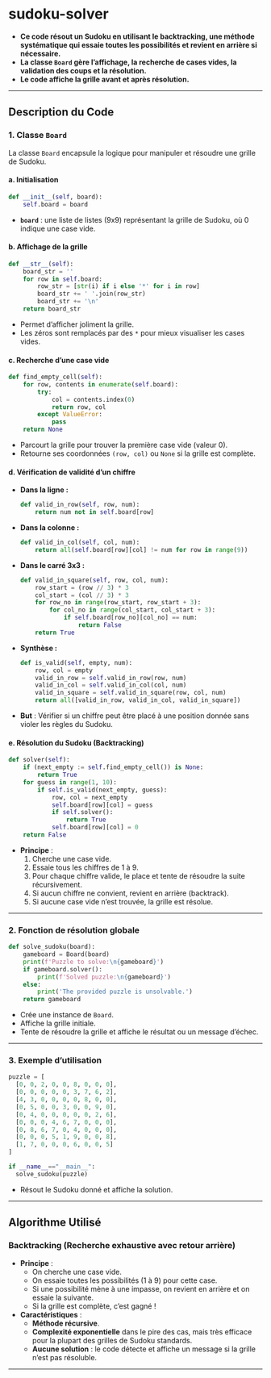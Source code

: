 # sudoku-solver

- **Ce code résout un Sudoku en utilisant le backtracking, une méthode systématique qui essaie toutes les possibilités et revient en arrière si nécessaire.**
- **La classe `Board` gère l’affichage, la recherche de cases vides, la validation des coups et la résolution.**
- **Le code affiche la grille avant et après résolution.**

---

## Description du Code

### 1. **Classe `Board`**

La classe `Board` encapsule la logique pour manipuler et résoudre une grille de Sudoku.

#### a. **Initialisation**

```python
def __init__(self, board):
    self.board = board
```
- **`board`** : une liste de listes (9x9) représentant la grille de Sudoku, où 0 indique une case vide.

#### b. **Affichage de la grille**

```python
def __str__(self):
    board_str = ''
    for row in self.board:
        row_str = [str(i) if i else '*' for i in row]
        board_str += ' '.join(row_str)
        board_str += '\n'
    return board_str
```
- Permet d’afficher joliment la grille.
- Les zéros sont remplacés par des `*` pour mieux visualiser les cases vides.

#### c. **Recherche d’une case vide**

```python
def find_empty_cell(self):
    for row, contents in enumerate(self.board):
        try:
            col = contents.index(0)
            return row, col
        except ValueError:
            pass
    return None
```
- Parcourt la grille pour trouver la première case vide (valeur 0).
- Retourne ses coordonnées `(row, col)` ou `None` si la grille est complète.

#### d. **Vérification de validité d’un chiffre**

- **Dans la ligne :**
  ```python
  def valid_in_row(self, row, num):
      return num not in self.board[row]
  ```
- **Dans la colonne :**
  ```python
  def valid_in_col(self, col, num):
      return all(self.board[row][col] != num for row in range(9))
  ```
- **Dans le carré 3x3 :**
  ```python
  def valid_in_square(self, row, col, num):
      row_start = (row // 3) * 3
      col_start = (col // 3) * 3
      for row_no in range(row_start, row_start + 3):
          for col_no in range(col_start, col_start + 3):
              if self.board[row_no][col_no] == num:
                  return False
      return True
  ```
- **Synthèse :**
  ```python
  def is_valid(self, empty, num):
      row, col = empty
      valid_in_row = self.valid_in_row(row, num)
      valid_in_col = self.valid_in_col(col, num)
      valid_in_square = self.valid_in_square(row, col, num)
      return all([valid_in_row, valid_in_col, valid_in_square])
  ```
- **But** : Vérifier si un chiffre peut être placé à une position donnée sans violer les règles du Sudoku.

#### e. **Résolution du Sudoku (Backtracking)**

```python
def solver(self):
    if (next_empty := self.find_empty_cell()) is None:
        return True
    for guess in range(1, 10):
        if self.is_valid(next_empty, guess):
            row, col = next_empty
            self.board[row][col] = guess
            if self.solver():
                return True
            self.board[row][col] = 0
    return False
```
- **Principe** :
    1. Cherche une case vide.
    2. Essaie tous les chiffres de 1 à 9.
    3. Pour chaque chiffre valide, le place et tente de résoudre la suite récursivement.
    4. Si aucun chiffre ne convient, revient en arrière (backtrack).
    5. Si aucune case vide n’est trouvée, la grille est résolue.

---

### 2. **Fonction de résolution globale**

```python
def solve_sudoku(board):
    gameboard = Board(board)
    print(f'Puzzle to solve:\n{gameboard}')
    if gameboard.solver():
        print(f'Solved puzzle:\n{gameboard}')
    else:
        print('The provided puzzle is unsolvable.')
    return gameboard
```
- Crée une instance de `Board`.
- Affiche la grille initiale.
- Tente de résoudre la grille et affiche le résultat ou un message d’échec.

---

### 3. **Exemple d’utilisation**

```python
puzzle = [
  [0, 0, 2, 0, 0, 8, 0, 0, 0],
  [0, 0, 0, 0, 0, 3, 7, 6, 2],
  [4, 3, 0, 0, 0, 0, 8, 0, 0],
  [0, 5, 0, 0, 3, 0, 0, 9, 0],
  [0, 4, 0, 0, 0, 0, 0, 2, 6],
  [0, 0, 0, 4, 6, 7, 0, 0, 0],
  [0, 8, 6, 7, 0, 4, 0, 0, 0],
  [0, 0, 0, 5, 1, 9, 0, 0, 8],
  [1, 7, 0, 0, 0, 6, 0, 0, 5]
]

if __name__=="__main__":
  solve_sudoku(puzzle)
```
- Résout le Sudoku donné et affiche la solution.

---

## Algorithme Utilisé

### **Backtracking (Recherche exhaustive avec retour arrière)**

- **Principe** :
    - On cherche une case vide.
    - On essaie toutes les possibilités (1 à 9) pour cette case.
    - Si une possibilité mène à une impasse, on revient en arrière et on essaie la suivante.
    - Si la grille est complète, c’est gagné !
- **Caractéristiques** :
    - **Méthode récursive**.
    - **Complexité exponentielle** dans le pire des cas, mais très efficace pour la plupart des grilles de Sudoku standards.
    - **Aucune solution** : le code détecte et affiche un message si la grille n’est pas résoluble.

---
